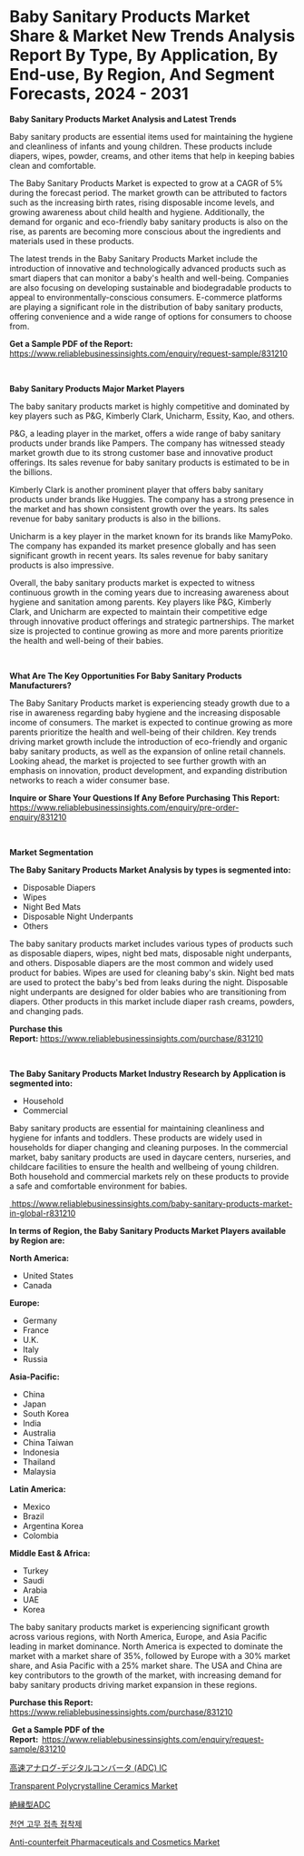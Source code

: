 <p><h1>Baby Sanitary Products Market Share & Market New Trends Analysis Report By Type, By Application, By End-use, By Region, And Segment Forecasts, 2024 - 2031</h1></p><p><strong>Baby Sanitary Products Market Analysis and Latest Trends</strong></p>
<p><p>Baby sanitary products are essential items used for maintaining the hygiene and cleanliness of infants and young children. These products include diapers, wipes, powder, creams, and other items that help in keeping babies clean and comfortable.</p><p>The Baby Sanitary Products Market is expected to grow at a CAGR of 5% during the forecast period. The market growth can be attributed to factors such as the increasing birth rates, rising disposable income levels, and growing awareness about child health and hygiene. Additionally, the demand for organic and eco-friendly baby sanitary products is also on the rise, as parents are becoming more conscious about the ingredients and materials used in these products.</p><p>The latest trends in the Baby Sanitary Products Market include the introduction of innovative and technologically advanced products such as smart diapers that can monitor a baby's health and well-being. Companies are also focusing on developing sustainable and biodegradable products to appeal to environmentally-conscious consumers. E-commerce platforms are playing a significant role in the distribution of baby sanitary products, offering convenience and a wide range of options for consumers to choose from.</p></p>
<p><strong>Get a Sample PDF of the Report:&nbsp;</strong> <a href="https://www.reliablebusinessinsights.com/enquiry/request-sample/831210">https://www.reliablebusinessinsights.com/enquiry/request-sample/831210</a></p>
<p>&nbsp;</p>
<p><strong>Baby Sanitary Products Major Market Players</strong></p>
<p><p>The baby sanitary products market is highly competitive and dominated by key players such as P&G, Kimberly Clark, Unicharm, Essity, Kao, and others. </p><p>P&G, a leading player in the market, offers a wide range of baby sanitary products under brands like Pampers. The company has witnessed steady market growth due to its strong customer base and innovative product offerings. Its sales revenue for baby sanitary products is estimated to be in the billions.</p><p>Kimberly Clark is another prominent player that offers baby sanitary products under brands like Huggies. The company has a strong presence in the market and has shown consistent growth over the years. Its sales revenue for baby sanitary products is also in the billions.</p><p>Unicharm is a key player in the market known for its brands like MamyPoko. The company has expanded its market presence globally and has seen significant growth in recent years. Its sales revenue for baby sanitary products is also impressive.</p><p>Overall, the baby sanitary products market is expected to witness continuous growth in the coming years due to increasing awareness about hygiene and sanitation among parents. Key players like P&G, Kimberly Clark, and Unicharm are expected to maintain their competitive edge through innovative product offerings and strategic partnerships. The market size is projected to continue growing as more and more parents prioritize the health and well-being of their babies.</p></p>
<p>&nbsp;</p>
<p><strong>What Are The Key Opportunities For Baby Sanitary Products Manufacturers?</strong></p>
<p><p>The Baby Sanitary Products market is experiencing steady growth due to a rise in awareness regarding baby hygiene and the increasing disposable income of consumers. The market is expected to continue growing as more parents prioritize the health and well-being of their children. Key trends driving market growth include the introduction of eco-friendly and organic baby sanitary products, as well as the expansion of online retail channels. Looking ahead, the market is projected to see further growth with an emphasis on innovation, product development, and expanding distribution networks to reach a wider consumer base.</p></p>
<p><strong>Inquire or Share Your Questions If Any Before Purchasing This Report:</strong> <a href="https://www.reliablebusinessinsights.com/enquiry/pre-order-enquiry/831210">https://www.reliablebusinessinsights.com/enquiry/pre-order-enquiry/831210</a></p>
<p>&nbsp;</p>
<p><strong>Market Segmentation</strong></p>
<p><strong>The Baby Sanitary Products Market Analysis by types is segmented into:</strong></p>
<p><ul><li>Disposable Diapers</li><li>Wipes</li><li>Night Bed Mats</li><li>Disposable Night Underpants</li><li>Others</li></ul></p>
<p><p>The baby sanitary products market includes various types of products such as disposable diapers, wipes, night bed mats, disposable night underpants, and others. Disposable diapers are the most common and widely used product for babies. Wipes are used for cleaning baby's skin. Night bed mats are used to protect the baby's bed from leaks during the night. Disposable night underpants are designed for older babies who are transitioning from diapers. Other products in this market include diaper rash creams, powders, and changing pads.</p></p>
<p><strong>Purchase this Report:&nbsp;</strong><a href="https://www.reliablebusinessinsights.com/purchase/831210">https://www.reliablebusinessinsights.com/purchase/831210</a></p>
<p>&nbsp;</p>
<p><strong>The Baby Sanitary Products Market Industry Research by Application is segmented into:</strong></p>
<p><ul><li>Household</li><li>Commercial</li></ul></p>
<p><p>Baby sanitary products are essential for maintaining cleanliness and hygiene for infants and toddlers. These products are widely used in households for diaper changing and cleaning purposes. In the commercial market, baby sanitary products are used in daycare centers, nurseries, and childcare facilities to ensure the health and wellbeing of young children. Both household and commercial markets rely on these products to provide a safe and comfortable environment for babies.</p></p>
<p><a href="https://www.reliablebusinessinsights.com/baby-sanitary-products-market-in-global-r831210">&nbsp;https://www.reliablebusinessinsights.com/baby-sanitary-products-market-in-global-r831210</a></p>
<p><strong>In terms of Region, the Baby Sanitary Products Market Players available by Region are:</strong></p>
<p>
    <p> <strong> North America: </strong>
        <ul>
            <li>United States</li>
            <li>Canada</li>
        </ul>
        </p> 
    <p> <strong> Europe: </strong>
        <ul>
            <li>Germany</li>
            <li>France</li>
            <li>U.K.</li>
            <li>Italy</li>
            <li>Russia</li>
        </ul>
        </p> 
    <p> <strong> Asia-Pacific: </strong>
        <ul>
            <li>China</li>
            <li>Japan</li>
            <li>South Korea</li>
            <li>India</li>
            <li>Australia</li>
            <li>China Taiwan</li>
            <li>Indonesia</li>
            <li>Thailand</li>
            <li>Malaysia</li>
        </ul>
        </p> 
    <p> <strong> Latin America: </strong>
        <ul>
            <li>Mexico</li>
            <li>Brazil</li>
            <li>Argentina Korea</li>
            <li>Colombia</li>
        </ul>
        </p> 
    <p> <strong> Middle East & Africa: </strong>
        <ul>
            <li>Turkey</li>
            <li>Saudi</li>
            <li>Arabia</li>
            <li>UAE</li>
            <li>Korea</li>
        </ul>
    </p>
    </p>
<p><p>The baby sanitary products market is experiencing significant growth across various regions, with North America, Europe, and Asia Pacific leading in market dominance. North America is expected to dominate the market with a market share of 35%, followed by Europe with a 30% market share, and Asia Pacific with a 25% market share. The USA and China are key contributors to the growth of the market, with increasing demand for baby sanitary products driving market expansion in these regions.</p></p>
<p><strong>Purchase this Report: </strong><a href="https://www.reliablebusinessinsights.com/purchase/831210">https://www.reliablebusinessinsights.com/purchase/831210</a></p>
<p>&nbsp;<strong>Get a Sample PDF of the Report:&nbsp;&nbsp;</strong><a href="https://www.reliablebusinessinsights.com/enquiry/request-sample/831210">https://www.reliablebusinessinsights.com/enquiry/request-sample/831210</a></p>
<p><strong></strong></p>
<p><p><a href="https://github.com/oqoeusbvpadwjs08/Market-Research-Report-List-2/blob/main/3410533104562.md">高速アナログ-デジタルコンバータ (ADC) IC</a></p><p><a href="https://github.com/mauripalmi/Market-Research-Report-List-3/blob/main/transparent-polycrystalline-ceramics-market.md">Transparent Polycrystalline Ceramics Market</a></p><p><a href="https://github.com/KaliMetz2023/Market-Research-Report-List-1/blob/main/4336025104561.md">絶縁型ADC</a></p><p><a href="https://github.com/vskv4779xr1/Market-Research-Report-List-2/blob/main/150600898068.md">천연 고무 접촉 접착제</a></p><p><a href="https://github.com/nicoletavirag/Market-Research-Report-List-3/blob/main/anti-counterfeit-pharmaceuticals-and-cosmetics-market.md">Anti-counterfeit Pharmaceuticals and Cosmetics Market</a></p></p>